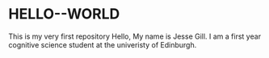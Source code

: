 # HELLO--WORLD
This is my very first repository
Hello, My name is Jesse Gill.  I am a first year cognitive science student at the univeristy of Edinburgh.
